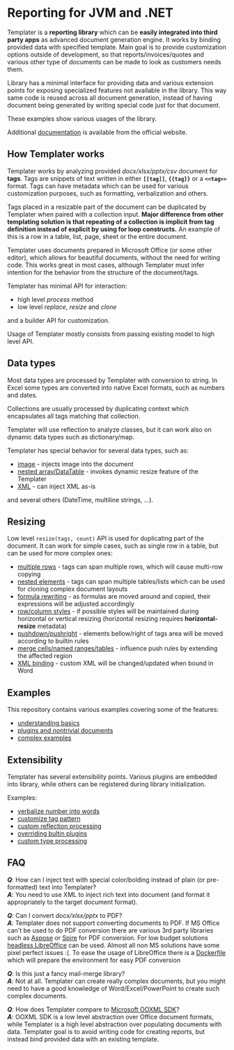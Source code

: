 [documentation]: https://templater.info/

# Reporting for JVM and .NET

Templater is a **reporting library** which can be **easily integrated into third party apps** as advanced document generation engine.
It works by binding provided data with specified template.
Main goal is to provide customization options outside of development, so that reports/invoices/quotes and various other type of documents can be made to look as customers needs them.

Library has a minimal interface for providing data and various extension points for exposing specialized features not available in the library.
This way same code is reused across all document generation, instead of having document being generated by writing special code just for that document.

These examples show various usages of the library.

Additional [documentation] is available from the official website.

## How Templater works

Templater works by analyzing provided *docx/xlsx/pptx/csv* document for **tags**. 
Tags are snippets of text written in either **`[[tag]]`**, **`{{tag}}`** or a **`<<tag>>`** format. 
Tags can have metadata which can be used for various customization purposes, such as formatting, verbalization and others.

Tags placed in a resizable part of the document can be duplicated by Templater when paired with a collection input.
**Major difference from other templating solution is that repeating of a collection is implicit from tag definition instead of explicit by using for loop constructs.** 
An example of this is a row in a table, list, page, sheet or the entire document.

Templater uses documents prepared in Microsoft Office (or some other editor), which allows for beautiful documents, without the need for writing code. 
This works great in most cases, although Templater must infer intention for the behavior from the structure of the document/tags.

Templater has minimal API for interaction:

 * high level *process* method
 * low level *replace*, *resize* and *clone*

and a builder API for customization.

Usage of Templater mostly consists from passing existing model to high level API.

## Data types

Most data types are processed by Templater with conversion to string. 
In Excel some types are converted into native Excel formats, such as numbers and dates.

Collections are usually processed by duplicating context which encapsulates all tags matching that collection.

Templater will use reflection to analyze classes, but it can work also on dynamic data types such as dictionary/map. 

Templater has special behavior for several data types, such as:

 * [image](Beginner/ImageExample) - injects image into the document
 * [nested array/DataTable](Beginner/DynamicResize) - invokes dynamic resize feature of the Templater 
 * [XML](Intermediate/DocxImport) - can inject XML as-is

and several others (DateTime, multiline strings, ...).

## Resizing

Low level `resize(tags, count)` API is used for duplicating part of the document. 
It can work for simple cases, such as single row in a table, but can be used for more complex ones:

 * [multiple rows](Intermediate/SharedCollection) - tags can span multiple rows, which will cause multi-row copying
 * [nested elements](Intermediate/ListsAndTables) - tags can span multiple tables/lists which can be used for cloning complex document layouts
 * [formula rewriting](Intermediate/Formulas) - as formulas are moved around and copied, their expressions will be adjusted accordingly
 * [row/column styles](Intermediate/WordTables) - if possible styles will be maintained during horizontal or vertical resizing (horizontal resizing requires **horizontal-resize** metadata)
 * [pushdown/pushright](Beginner/PushDownExample) - elements bellow/right of tags area will be moved according to builtin rules
 * [merge cells/named ranges/tables](Beginner/NamedRange) - influence push rules by extending the affected region
 * [XML binding](Advanced/XmlBinding) - custom XML will be changed/updated when bound in Word

## Examples

This repository contains various examples covering some of the features:

 * [understanding basics](Beginner/README.md)
 * [plugins and nontrivial documents](Intermediate/README.md)
 * [complex examples](Advanced/README.md)

## Extensibility

Templater has several extensibility points. 
Various plugins are embedded into library, while others can be registered during library initialization.

Examples:

 * [verbalize number into words](Intermediate/CollapseRegion)
 * [customize tag pattern](Intermediate/QuestionnairePlugin)
 * [custom reflection processing](Intermediate/AlternativeProperty)
 * [overriding bultin plugins](Intermediate/BoolOverride)
 * [custom type processing](Intermediate/QuestionnairePlugin)

## FAQ

 ***Q***: How can I inject text with special color/bolding instead of plain (or pre-formatted) text into Templater?  
 ***A***: You need to use XML to inject rich text into document (and format it appropriately to the target document format).

 ***Q***: Can I convert *docx/xlsx/pptx* to PDF?  
 ***A***: Templater does not support converting documents to PDF. If MS Office can't be used to do PDF conversion there are various 3rd party libraries such as [Aspose](Advanced/TemplaterServer/src/main/java/hr/ngs/templater/server/Aspose.java) or [Spire](Advanced/TemplaterServer/src/main/java/hr/ngs/templater/server/Spire.java) for PDF conversion. For low budget solutions [headless LibreOffice](Advanced/TemplaterServer/src/main/java/hr/ngs/templater/server/LibreOffice.java) can be used. Almost all non MS solutions have some pixel perfect issues :(. To ease the usage of LibreOffice there is a [Dockerfile](Advanced/TemplaterServer/Dockerfile) which will prepare the environment for easy PDF conversion 

 ***Q***: Is this just a fancy mail-merge library?  
 ***A***: Not at all. Templater can create really complex documents, but you might need to have a good knowledge of Word/Excel/PowerPoint to create such complex documents.

 ***Q***: How does Templater compare to [Microsoft OOXML SDK](https://docs.microsoft.com/en-us/office/open-xml/open-xml-sdk)?  
 ***A***: OOXML SDK is a low level abstraction over Office document formats, while Templater is a high level abstraction over populating documents with data. Templater goal is to avoid writing code for creating reports, but instead bind provided data with an existing template. 
